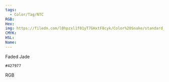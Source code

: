 ```yaml
---
tags:
  - Color/Tag/NTC
RGB:
Hex:
img: https://filedn.com/l0hpzxl1f01yT7GHxtF8cyk/Color%20Snake/standard_csv_to_svg//427977.svg
CMYK:
HSL:
Name:
---
```

Faded Jade
```palette
#427977
```
RGB
